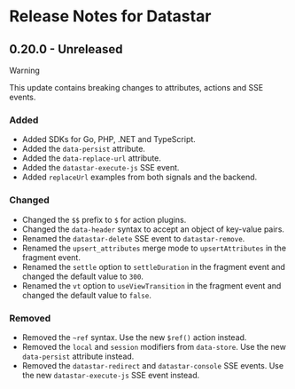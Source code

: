 # Release Notes for Datastar

## 0.20.0 - Unreleased

> [!WARNING]
> This update contains breaking changes to attributes, actions and SSE events.

### Added

- Added SDKs for Go, PHP, .NET  and TypeScript.
- Added the `data-persist` attribute.
- Added the `data-replace-url` attribute.
- Added the `datastar-execute-js` SSE event.
- Added `replaceUrl` examples from both signals and the backend.

### Changed

- Changed the `$$` prefix to `$` for action plugins.
- Changed the `data-header` syntax to accept an object of key-value pairs.
- Renamed the `datastar-delete` SSE event to `datastar-remove`.
- Renamed the `upsert_attributes` merge mode to `upsertAttributes` in the fragment event.
- Renamed the `settle` option to `settleDuration` in the fragment event and changed the default value to `300`.
- Renamed the `vt` option to `useViewTransition` in the fragment event and changed the default value to `false`.

### Removed

- Removed the `~ref` syntax. Use the new `$ref()` action instead.
- Removed the `local` and `session` modifiers from `data-store`. Use the new `data-persist` attribute instead.
- Removed the `datastar-redirect` and `datastar-console` SSE events.  Use the new `datastar-execute-js` SSE event instead.
